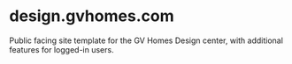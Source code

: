 # design.gvhomes.com
Public facing site template for the GV Homes Design center, with additional features for logged-in users.
